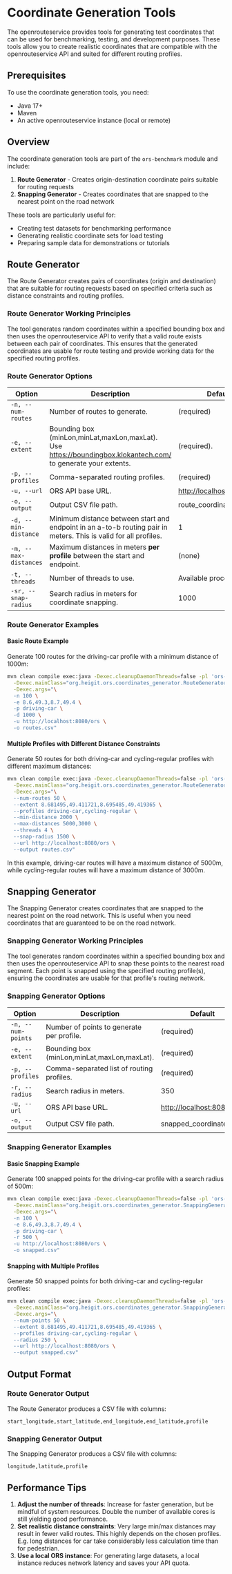 # Coordinate Generation Tools

The openrouteservice provides tools for generating test coordinates that can be used for benchmarking, testing, and development purposes. These tools allow you to create realistic coordinates that are compatible with the openrouteservice API and suited for different routing profiles.

## Prerequisites

To use the coordinate generation tools, you need:

- Java 17+
- Maven
- An active openrouteservice instance (local or remote)

## Overview

The coordinate generation tools are part of the `ors-benchmark` module and include:

1. **Route Generator** - Creates origin-destination coordinate pairs suitable for routing requests
2. **Snapping Generator** - Creates coordinates that are snapped to the nearest point on the road network

These tools are particularly useful for:

- Creating test datasets for benchmarking performance
- Generating realistic coordinate sets for load testing
- Preparing sample data for demonstrations or tutorials

## Route Generator

The Route Generator creates pairs of coordinates (origin and destination) that are suitable for routing requests based on specified criteria such as distance constraints and routing profiles.

### Route Generator Working Principles

The tool generates random coordinates within a specified bounding box and then uses the openrouteservice API to verify that a valid route exists between each pair of coordinates. This ensures that the generated coordinates are usable for route testing and provide working data for the specified routing profiles.

### Route Generator Options

| Option | Description | Default |
|--------|-------------|---------|
| `-n, --num-routes` | Number of routes to generate. | (required) |
| `-e, --extent` | Bounding box (minLon,minLat,maxLon,maxLat).  Use <https://boundingbox.klokantech.com/> to generate your extents. | (required). |
| `-p, --profiles` | Comma-separated routing profiles. | (required) |
| `-u, --url` | ORS API base URL. | <http://localhost:8080/ors> |
| `-o, --output` | Output CSV file path. | route_coordinates.csv |
| `-d, --min-distance` | Minimum distance between start and endpoint in an a-to-b routing pair in meters. This is valid for all profiles. | 1 |
| `-m, --max-distances` | Maximum distances in meters **per profile** between the start and endpoint. | (none) |
| `-t, --threads` | Number of threads to use. | Available processors |
| `-sr, --snap-radius` | Search radius in meters for coordinate snapping. | 1000 |

### Route Generator Examples

#### Basic Route Example

Generate 100 routes for the driving-car profile with a minimum distance of 1000m:

```bash
mvn clean compile exec:java -Dexec.cleanupDaemonThreads=false -pl 'ors-benchmark' \
  -Dexec.mainClass="org.heigit.ors.coordinates_generator.RouteGeneratorApp" \
  -Dexec.args="\
  -n 100 \
  -e 8.6,49.3,8.7,49.4 \
  -p driving-car \
  -d 1000 \
  -u http://localhost:8080/ors \
  -o routes.csv"
```

#### Multiple Profiles with Different Distance Constraints

Generate 50 routes for both driving-car and cycling-regular profiles with different maximum distances:

```bash
mvn clean compile exec:java -Dexec.cleanupDaemonThreads=false -pl 'ors-benchmark' \
  -Dexec.mainClass="org.heigit.ors.coordinates_generator.RouteGeneratorApp" \
  -Dexec.args="\
  --num-routes 50 \
  --extent 8.681495,49.411721,8.695485,49.419365 \
  --profiles driving-car,cycling-regular \
  --min-distance 2000 \
  --max-distances 5000,3000 \
  --threads 4 \
  --snap-radius 1500 \
  --url http://localhost:8080/ors \
  --output routes.csv"
```

In this example, driving-car routes will have a maximum distance of 5000m, while cycling-regular routes will have a maximum distance of 3000m.

## Snapping Generator

The Snapping Generator creates coordinates that are snapped to the nearest point on the road network. This is useful when you need coordinates that are guaranteed to be on the road network.

### Snapping Generator Working Principles

The tool generates random coordinates within a specified bounding box and then uses the openrouteservice API to snap these points to the nearest road segment. Each point is snapped using the specified routing profile(s), ensuring the coordinates are usable for that profile's routing network.

### Snapping Generator Options

| Option | Description | Default |
|--------|-------------|---------|
| `-n, --num-points` | Number of points to generate per profile. | (required) |
| `-e, --extent` | Bounding box (minLon,minLat,maxLon,maxLat). | (required) |
| `-p, --profiles` | Comma-separated list of routing profiles. | (required) |
| `-r, --radius` | Search radius in meters. | 350 |
| `-u, --url` | ORS API base URL. | <http://localhost:8080/ors> |
| `-o, --output` | Output CSV file path. | snapped_coordinates.csv |

### Snapping Generator Examples

#### Basic Snapping Example

Generate 100 snapped points for the driving-car profile with a search radius of 500m:

```bash
mvn clean compile exec:java -Dexec.cleanupDaemonThreads=false -pl 'ors-benchmark' \
  -Dexec.mainClass="org.heigit.ors.coordinates_generator.SnappingGeneratorApp" \
  -Dexec.args="\
  -n 100 \
  -e 8.6,49.3,8.7,49.4 \
  -p driving-car \
  -r 500 \
  -u http://localhost:8080/ors \
  -o snapped.csv"
```

#### Snapping with Multiple Profiles

Generate 50 snapped points for both driving-car and cycling-regular profiles:

```bash
mvn clean compile exec:java -Dexec.cleanupDaemonThreads=false -pl 'ors-benchmark' \
  -Dexec.mainClass="org.heigit.ors.coordinates_generator.SnappingGeneratorApp" \
  -Dexec.args="\
  --num-points 50 \
  --extent 8.681495,49.411721,8.695485,49.419365 \
  --profiles driving-car,cycling-regular \
  --radius 250 \
  --url http://localhost:8080/ors \
  --output snapped.csv"
```

## Output Format

### Route Generator Output

The Route Generator produces a CSV file with columns:

```csv
start_longitude,start_latitude,end_longitude,end_latitude,profile
```

### Snapping Generator Output

The Snapping Generator produces a CSV file with columns:

```csv
longitude,latitude,profile
```

## Performance Tips

1. **Adjust the number of threads**: Increase for faster generation, but be mindful of system resources. Double the number of available cores is still yielding good performance.
2. **Set realistic distance constraints**: Very large min/max distances may result in fewer valid routes. This highly depends on the chosen profiles. E.g. long distances for car take considerably less calculation time than for pedestrian.
3. **Use a local ORS instance**: For generating large datasets, a local instance reduces network latency and saves your API quota.
